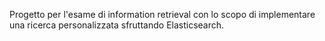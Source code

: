 Progetto per l'esame di information retrieval con lo scopo di implementare una ricerca personalizzata sfruttando Elasticsearch.
